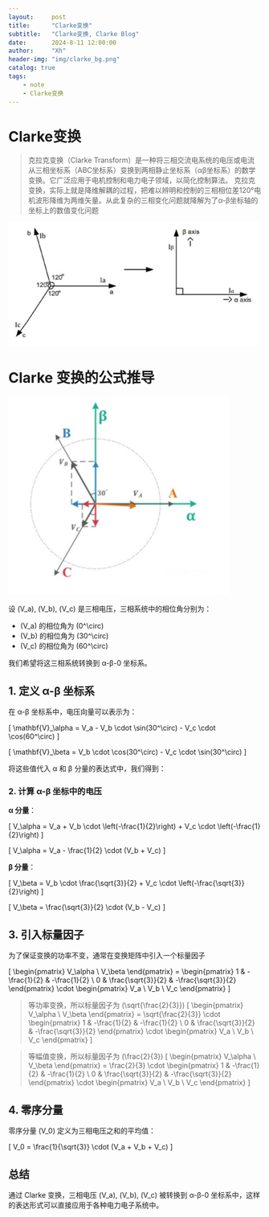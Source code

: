 ```yaml
---
layout:     post
title:      "Clarke变换"
subtitle:   "Clarke变换, Clarke Blog"
date:       2024-8-11 12:00:00
author:     "Xh"
header-img: "img/clarke_bg.png"
catalog: true
tags:
    - note
    - Clarke变换
---
```


# Clarke变换

> 克拉克变换（Clarke Transform）是一种将三相交流电系统的电压或电流从三相坐标系（ABC坐标系）变换到两相静止坐标系（αβ坐标系）的数学变换。它广泛应用于电机控制和电力电子领域，以简化控制算法。
> 克拉克变换，实际上就是降维解耦的过程，把难以辨明和控制的三相相位差120°电机波形降维为两维矢量。从此复杂的三相变化问题就降解为了α-β坐标轴的坐标上的数值变化问题

![img](/img/clarke_1.png)

# Clarke 变换的公式推导

![img](/img/clarke_2.png)

设 \(V_a\), \(V_b\), \(V_c\) 是三相电压，三相系统中的相位角分别为：

- \(V_a\) 的相位角为 \(0^\circ\)
- \(V_b\) 的相位角为 \(30^\circ\)
- \(V_c\) 的相位角为 \(60^\circ\)

我们希望将这三相系统转换到 α-β-0 坐标系。

## 1. 定义 α-β 坐标系

在 α-β 坐标系中，电压向量可以表示为：

\[
\mathbf{V}_\alpha = V_a - V_b \cdot \sin(30^\circ) - V_c \cdot \cos(60^\circ)
\]

\[
\mathbf{V}_\beta = V_b \cdot \cos(30^\circ) - V_c \cdot \sin(30^\circ)
\]

将这些值代入 α 和 β 分量的表达式中，我们得到：

### 2. 计算 α-β 坐标中的电压

**α 分量**：

\[
V_\alpha = V_a + V_b \cdot \left(-\frac{1}{2}\right) + V_c \cdot \left(-\frac{1}{2}\right)
\]

\[
V_\alpha = V_a - \frac{1}{2} \cdot (V_b + V_c)
\]

**β 分量**：

\[
V_\beta = V_b \cdot \frac{\sqrt{3}}{2} + V_c \cdot \left(-\frac{\sqrt{3}}{2}\right)
\]

\[
V_\beta = \frac{\sqrt{3}}{2} \cdot (V_b - V_c)
\]

## 3. 引入标量因子

为了保证变换的功率不变，通常在变换矩阵中引入一个标量因子 

\[
\begin{pmatrix} V_\alpha \\ V_\beta \end{pmatrix} = \begin{pmatrix} 1 & -\frac{1}{2} & -\frac{1}{2} \\ 0 & \frac{\sqrt{3}}{2} & -\frac{\sqrt{3}}{2} \end{pmatrix} \cdot \begin{pmatrix} V_a \\ V_b \\ V_c \end{pmatrix}
\]

 > 等功率变换，所以标量因子为 \(\sqrt{\frac{2}{3}}\)
\[
\begin{pmatrix} V_\alpha \\ V_\beta \end{pmatrix} = \sqrt{\frac{2}{3}} \cdot \begin{pmatrix} 1 & -\frac{1}{2} & -\frac{1}{2} \\ 0 & \frac{\sqrt{3}}{2} & -\frac{\sqrt{3}}{2} \end{pmatrix} \cdot \begin{pmatrix} V_a \\ V_b \\ V_c \end{pmatrix}
\]

> 等幅值变换，所以标量因子为 \(\frac{2}{3}\)
\[
\begin{pmatrix} V_\alpha \\ V_\beta \end{pmatrix} = \frac{2}{3} \cdot \begin{pmatrix} 1 & -\frac{1}{2} & -\frac{1}{2} \\ 0 & \frac{\sqrt{3}}{2} & -\frac{\sqrt{3}}{2} \end{pmatrix} \cdot \begin{pmatrix} V_a \\ V_b \\ V_c \end{pmatrix}
\]

## 4. 零序分量

零序分量 \(V_0\) 定义为三相电压之和的平均值：

\[
V_0 = \frac{1}{\sqrt{3}} \cdot (V_a + V_b + V_c)
\]

## 总结

通过 Clarke 变换，三相电压 \(V_a\), \(V_b\), \(V_c\) 被转换到 α-β-0 坐标系中，这样的表达形式可以直接应用于各种电力电子系统中。
